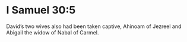 # I Samuel 30:5

David’s two wives also had been taken captive, Ahinoam of Jezreel and Abigail the widow of Nabal of Carmel.
